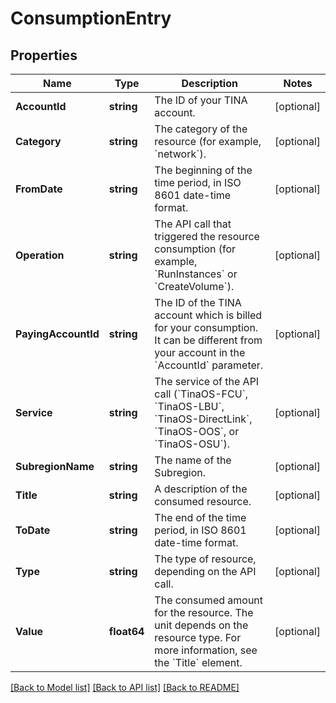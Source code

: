 # ConsumptionEntry

## Properties

Name | Type | Description | Notes
------------ | ------------- | ------------- | -------------
**AccountId** | **string** | The ID of your TINA account. | [optional] 
**Category** | **string** | The category of the resource (for example, &#x60;network&#x60;). | [optional] 
**FromDate** | **string** | The beginning of the time period, in ISO 8601 date-time format. | [optional] 
**Operation** | **string** | The API call that triggered the resource consumption (for example, &#x60;RunInstances&#x60; or &#x60;CreateVolume&#x60;). | [optional] 
**PayingAccountId** | **string** | The ID of the TINA account which is billed for your consumption. It can be different from your account in the &#x60;AccountId&#x60; parameter. | [optional] 
**Service** | **string** | The service of the API call (&#x60;TinaOS-FCU&#x60;, &#x60;TinaOS-LBU&#x60;, &#x60;TinaOS-DirectLink&#x60;, &#x60;TinaOS-OOS&#x60;, or &#x60;TinaOS-OSU&#x60;). | [optional] 
**SubregionName** | **string** | The name of the Subregion. | [optional] 
**Title** | **string** | A description of the consumed resource. | [optional] 
**ToDate** | **string** | The end of the time period, in ISO 8601 date-time format. | [optional] 
**Type** | **string** | The type of resource, depending on the API call. | [optional] 
**Value** | **float64** | The consumed amount for the resource. The unit depends on the resource type. For more information, see the &#x60;Title&#x60; element. | [optional] 

[[Back to Model list]](../README.md#documentation-for-models) [[Back to API list]](../README.md#documentation-for-api-endpoints) [[Back to README]](../README.md)



